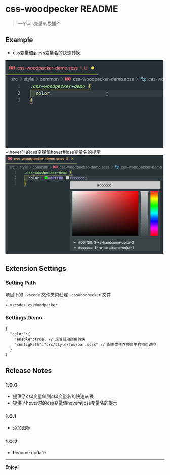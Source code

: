 # css-woodpecker README

> 一个css变量转换插件

## Example
+ css变量值到css变量名的快速转换
<img src="demo.gif" alt="demo" style="width:500px;" />
+ hover时的css变量值hover到css变量名的提示
<img src="demo.png" alt="demo" style="width:500px;" />

## Extension Settings
### Setting Path

项目下的 `.vscode` 文件夹内创建 `.cssWoodpecker` 文件

`/.vscode/.cssWoodpecker`
### Settings Demo
```
{
  "color":{
    "enable":true, // 是否启用颜色转换
    "configPath":"src/style/foo/bar.scss" // 配置文件在项目中的相对路径
  }
}
```
## Release Notes

### 1.0.0

+ 提供了css变量值到css变量名的快速转换
+ 提供了hover时的css变量值hover到css变量名的提示

### 1.0.1

+ 添加图标

### 1.0.2

+ Readme update

-----------------------------------------------------------------------------------------------------------

**Enjoy!**
